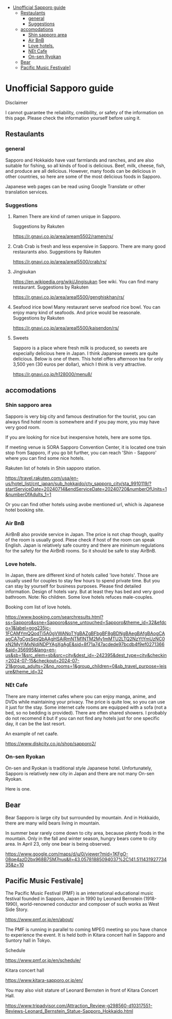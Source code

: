 - [Unofficial Sapporo guide](#unofficial-sapporo-guide)
  - [Restaulants](#restaulants)
    - [general](#general)
    - [Suggestions](#suggestions)
  - [accomodations](#accomodations)
    - [Shin sapporo area](#shin-sapporo-area)
    - [Air BnB](#air-bnb)
    - [Love hotels.](#love-hotels)
    - [NEt Cafe](#net-cafe)
    - [On-sen Ryokan](#on-sen-ryokan)
  - [Bear](#bear)
  - [Pacific Music Festivale\]](#pacific-music-festivale)



# Unofficial Sapporo guide

Disclaimer

I cannot guarantee the reliability, credibility, or safety of the information on this page.
Please check the information yourself before using it.

## Restaulants
### general
Sapporo and Hokkaido have vast farmlands and ranches, and are also suitable for fishing, so all kinds of food is delicious. Beef, milk, cheese, fish, and produce are all delicious. However, many foods can be delicious in other countries, so here are some of the most delicious foods in Sapporo.

Japanese web pages can be read using Google Translate or other translation services.

### Suggestions
1. Ramen
   There are kind of ramen unique in Sapporo.

   Suggestions by Rakuten

   https://r.gnavi.co.jp/area/aream5502/ramen/rs/
2. Crab
   Crab is fresh and less expensive in Sapporo. There are many good restaurants also.
   Suggestions by Rakuten

   https://r.gnavi.co.jp/area/areal5500/crab/rs/
3. Jingisukan

   https://en.wikipedia.org/wiki/Jingisukan
   See wiki. You can find many restaurant.
   Suggestions by Rakuten

   https://r.gnavi.co.jp/area/areal5500/genghiskhan/rs/
4. Seafood irice bowl
   Many restaurant serve seafood rice bowl. You can enjoy many kind of seafoods. And price would be reasonale.
   Suggestions by Rakuten

   https://r.gnavi.co.jp/area/areal5500/kaisendon/rs/

5. Sweets
   
   Sapporo is a place where fresh milk is produced, so sweets are especially delicious here in Japan. I think Japanese sweets are quite delicious. Below is one of them. This hotel offers afternoon tea for only 3,500 yen (30 euros per dollar), which I think is very attractive.

   https://r.gnavi.co.jp/h128000/menu8/


## accomodations

### Shin sapporo area

Sapporo is very big city and famous destination for the tourist, you can always find hotel room is somewhere and if you pay more, you may have very good room.

If you are looking for nice but inexpensive hotels, here are some tips.

If meeting venue is SORA Sapporo Convention Center, it is located one train stop from Sapporo, if you go bit further, you can reach 'Shin - Sapporo' where you can find some nice hotels.

Rakuten list of hotels in Shin sapporo station.

https://travel.rakuten.com/usa/en-us/hotel_list/cnt_japan/sub_hokkaido/cty_sapporo_city/sta_9910119/?startServiceDate=20240714&endServiceDate=20240720&numberOfUnits=1&numberOfAdults_1=1

Or you can find other hotels using avobe mentioned url, which is Japanese hotel booking site.

### Air BnB

AirBnB also provide service in Japan. The price is not chap though, quality of the room is usually good. Plese check if host of the room can speak English. Japan is relatively safe country and there are minimum regulations for the safety for the AirBnB rooms. So it should be safe to stay AirBnB.

### Love hotels.

In Japan, there are different kind of hotels called 'love hotels'. Those are usually used for couples to stay few hours to spend private time. But you can stay by yourself for business purposes.
Please find detailed information. Design of hotels vary. But at least they has bed and very good bathroom. Note: No children. Some love hotels refuces male-couples.


Booking com list of love hotels.

https://www.booking.com/searchresults.html?ss=Sapporo&ssne=Sapporo&ssne_untouched=Sapporo&theme_id=32&efdco=1&label=gog235jc-1FCAMYmQQodTi5A0gVWANoTYgBAZgBFbgBF8gBDNgBAegBAfgBAogCAagCA7gCgsSesQbAAgHSAiRmNTM1NTM2My1mMTU2LTQ2NzYtYmUzNC0xN2MyYjMxNjdjNDPYAgXgAgE&sid=8f71a747acdede97bcdb4f9ef0271366&aid=356995&lang=en-us&sb=1&src_elem=sb&src=city&dest_id=-242395&dest_type=city&checkin=2024-07-15&checkout=2024-07-21&group_adults=2&no_rooms=1&group_children=0&sb_travel_purpose=leisure&theme_id=32

### NEt Cafe

There are many internet cafes where you can enjoy manga, anime, and DVDs while maintaining your privacy. The price is quite low, so you can use it just for the stay. Some internet cafe rooms are equipped with a sofa (not a bed, so no bedding is provided). There are often shared showers. I probably do not recomend it but if you can not find any hotels just for one specific day, it can be the last resort.

An example of net caafe.

https://www.diskcity.co.jp/shop/sapporo2/

### On-sen Ryokan

On-sen and Ryokan is traditional style Japanese hotel. Unfortunately, Sapporo is relatively new city in Japan and there are not many On-sen Ryokan.

Here is one.



## Bear

Bear
Sapporo is large city but surrounded by mountain. And in Hokkaido, there are many wild bears living in mountain.

In summer bear rarely come down to city area, because plenty foods in the mountain. Only in the fall and winter season, hungry bears come to city area. In April 23, only one bear is being observed.


https://www.google.com/maps/d/u/0/viewer?mid=1KFgO-08qe4azD2bx968B7SM7nus&ll=43.05781885094037%2C141.51143192773435&z=10


## Pacific Music Festivale]

The Pacific Music Festival (PMF) is an international educational music festival founded in Sapporo, Japan in 1990 by Leonard Bernstein (1918-1990), world-renowned conductor and composer of such works as West Side Story.

https://www.pmf.or.jp/en/about/

The PMF is running in parallel to coming MPEG meeting so you have chance to experience the event. It is held both in Kitara concert hall in Sapporo and Suntory hall in Tokyo.

Schedule

https://www.pmf.or.jp/en/schedule/

Kitara concert hall

https://www.kitara-sapporo.or.jp/en/

You may also visit stature of Leonard Bernsten in front of Kitara Concert Hall.

https://www.tripadvisor.com/Attraction_Review-g298560-d10317551-Reviews-Leonard_Bernstein_Statue-Sapporo_Hokkaido.html


